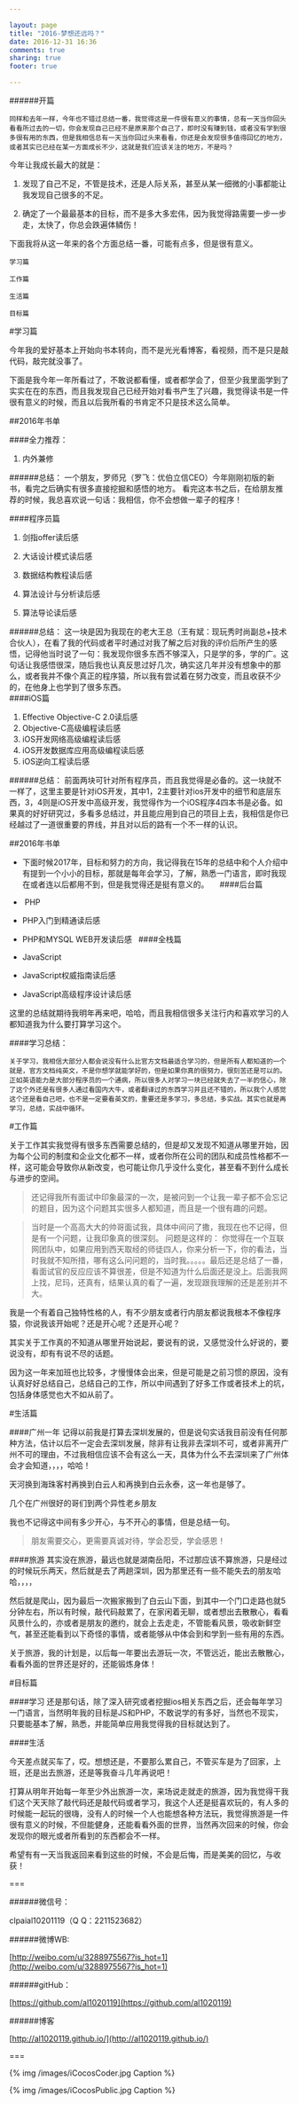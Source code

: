 ```yaml
---

layout: page
title: "2016-梦想还远吗？"
date: 2016-12-31 16:36
comments: true
sharing: true
footer: true

---
```


######开篇

	同样和去年一样，今年也不错过总结一番，我觉得这是一件很有意义的事情，总有一天当你回头看看所过去的一切，你会发现自己已经不是原来那个自己了，即时没有赚到钱，或者没有学到很多很有用的东西，但是我相信总有一天当你回过头来看看，你还是会发现很多值得回忆的地方，或者其实已已经在某一方面成长不少，这就是我们应该关注的地方，不是吗？


今年让我成长最大的就是：

1. 发现了自己不足，不管是技术，还是人际关系，甚至从某一细微的小事都能让我发现自己很多的不足。

2. 确定了一个最最基本的目标，而不是多大多宏伟，因为我觉得路需要一步一步走，太快了，你总会跌遍体鳞伤！

下面我将从这一年来的各个方面总结一番，可能有点多，但是很有意义。

	学习篇

    工作篇

    生活篇
    
    目标篇


#学习篇

今年我的爱好基本上开始向书本转向，而不是光光看博客，看视频，而不是只是敲代码，敲完就没事了。

下面是我今年一年所看过了，不敢说都看懂，或者都学会了，但至少我里面学到了实实在在的东西，而且我发现自己已经开始对看书产生了兴趣，我觉得读书是一件很有意义的时候，而且以后我所看的书肯定不只是技术这么简单。

##2016年书单

####全力推荐：


1. 内外兼修

######总结：
	一个朋友，罗师兄（罗飞：优伯立信CEO）今年刚刚初版的新书，看完之后确实有很多直接挖掘和感悟的地方。
	看完这本书之后，在给朋友推荐的时候，我总喜欢说一句话：我相信，你不会想做一辈子的程序！



####程序员篇
 

1. 剑指offer读后感 

2. 大话设计模式读后感
	 	
3. 数据结构教程读后感
	 	
4. 算法设计与分析读后感

5. 算法导论读后感
 	

######总结：
	这一块是因为我现在的老大王总（王有斌：现玩秀时尚副总+技术合伙人），在看了我的代码或者平时通过对我了解之后对我的评价后所产生的感悟，记得他当时说了一句：我发现你很多东西不够深入，只是学的多，学的广。这句话让我感悟很深，随后我也认真反思过好几次，确实这几年并没有想象中的那么，或者我并不像个真正的程序猿，所以我有尝试着在努力改变，而且收获不少的，在他身上也学到了很多东西。
 	
####iOS篇
 

1. Effective Objective-C 2.0读后感
 
2. Objective-C高级编程读后感
 
3. iOS开发网络高级编程读后感
 
4. iOS开发数据库应用高级编程读后感
 
5. iOS逆向工程读后感

######总结：
	 前面两块可针对所有程序员，而且我觉得是必备的。这一块就不一样了，这里主要是针对iOS开发，其中1，2主要针对ios开发中的细节和底层东西，3，4则是iOS开发中高级开发，我觉得作为一个iOS程序4四本书是必备。如果真的好好研究过，多看多总结过，并且能应用到自己的项目上去，我相信是你已经越过了一道很重要的界线，并且对以后的路有一个不一样的认识。

##2016年书单
 

+ 下面时候2017年，目标和努力的方向，我记得我在15年的总结中和个人介绍中有提到一个小小的目标，那就是每年会学习，了解，熟悉一门语言，即时我现在或者连以后都用不到，但是我觉得还是挺有意义的。
 
 
####后台篇
 
+  PHP
 
+ PHP入门到精通读后感
 
+ PHP和MYSQL WEB开发读后感
 
####全栈篇
 
+ JavaScript
 
+ JavaScript权威指南读后感

+ JavaScript高级程序设计读后感


这里的总结就期待我明年再来吧，哈哈，而且我相信很多关注行内和喜欢学习的人都知道我为什么要打算学习这个。


####学习总结：

	关于学习，我相信大部分人都会说没有什么比官方文档最适合学习的，但是所有人都知道的一个就是，官方文档纯英文，不是你想学就能学好的，但是如果你真的很努力，很刻苦还是可以的。正如英语能力是大部分程序员的一个通病，所以很多人对学习一块已经就失去了一半的信心，除了这个外还是有很多人通过看国内大牛，或者翻译过的东西学习并且还不错的，所以我个人感觉这个还是看自己吧，也不是一定要看英文的，重要还是多学习，多总结，多实战。其实也就是再学习，总结，实战中循环。


#工作篇

关于工作其实我觉得有很多东西需要总结的，但是却又发现不知道从哪里开始，因为每个公司的制度和企业文化都不一样，或者你所在公司的团队和成员性格都不一样，这可能会导致你从新改变，也可能让你几乎没什么变化，甚至看不到什么成长与进步的空间。


> 还记得我所有面试中印象最深的一次，是被问到一个让我一辈子都不会忘记的题目，因为这个问题其实很多人都知道，而且是一个很有趣的问题。

> 当时是一个高高大大的帅哥面试我，具体中间问了撒，我现在也不记得，但是有一个问题，让我印象真的很深刻。
> 问题是这样的：
> 你觉得在一个互联网团队中，如果应用到西天取经的师徒四人，你来分析一下，你的看法，当时我就不知所措，哪有这么问问题的，当时我。。。。。最后还是总结了一番，看面试官的反应应该不算很差，但是不知道为什么后面还是没上。后面我网上找，尼玛，还真有，结果认真的看了一遍，发现跟我理解的还是差别并不大。

我是一个有着自己独特性格的人，有不少朋友或者行内朋友都说我根本不像程序猿，你说我该开始呢？还是开心呢？还是开心呢？


 

其实关于工作真的不知道从哪里开始说起，要说有的说，又感觉没什么好说的，要说没有，却有有说不尽的话题。

因为这一年来加班也比较多，才慢慢体会出来，但是可能是之前习惯的原因，没有认真好好总结自己，总结自己的工作，所以中间遇到了好多工作或者技术上的坑，包括身体感觉也大不如从前了。


#生活篇

####广州一年
记得以前我是打算去深圳发展的，但是说句实话我目前没有任何那种方法，估计以后不一定会去深圳发展，除非有让我非去深圳不可，或者非离开广州不可的理由，不过我相信应该不会有这么一天，具体为什么不去深圳来了广州体会才会知道，，，，哈哈！

天河换到海珠客村再换到白云人和再换到白云永泰，这一年也是够了。

几个在广州很好的哥们到两个异性老乡朋友

我也不记得这中间有多少开心，与不开心的事情，但是总结一句。


> 朋友需要交心，更需要真诚对待，学会忍受，学会感恩！


####旅游
其实没在旅游，最远也就是湖南岳阳，不过那应该不算旅游，只是经过的时候玩乐两天，然后就是去了两趟深圳，因为那里还有一些不能失去的朋友哈哈，，，，

然后就是爬山，因为最后一次搬家搬到了白云山下面，到其中一个门口走路也就5分钟左右，所以有时候，敲代码敲累了，在家闲着无聊，或者想出去散散心，看看风景什么的，亦或者是朋友的邀约，就会上去走走，不管能看风景，吸收新鲜空气，甚至还能看到以下奇怪的事情，或者能够从中体会到和学到一些有用的东西。

关于旅游，我的计划是，以后每一年要出去游玩一次，不管远近，能出去散散心，看看外面的世界还是好的，还能锻炼身体！

    
#目标篇

####学习
还是那句话，除了深入研究或者挖掘ios相关东西之后，还会每年学习一门语言，当然明年我的目标是JS和PHP，不敢说学的有多好，当然也不现实，只要能基本了解，熟悉，并能简单应用我觉得我的目标就达到了。


####生活

今天差点就买车了，哎。想想还是，不要那么累自己，不管买车是为了回家，上班，还是出去旅游，还是等我奋斗几年再说吧！

打算从明年开始每一年至少外出旅游一次，来场说走就走的旅游，因为我觉得干我们这个天天除了敲代码还是敲代码或者学习，我这个人还是挺喜欢玩的，有人多的时候能一起玩的很嗨，没有人的时候一个人也能想各种方法玩，我觉得旅游是一件很有意义的时候，不但能健身，还能看看外面的世界，当然再次回来的时候，你会发现你的眼光或者所看到的东西都会不一样。


希望有有一天当我返回来看到这些的时候，不会是后悔，而是美美的回忆，与收获！







===



######微信号：
	
clpaial10201119（Q Q：2211523682）
    
######微博WB:

[http://weibo.com/u/3288975567?is_hot=1](http://weibo.com/u/3288975567?is_hot=1)

######gitHub：


[https://github.com/al1020119](https://github.com/al1020119)
	
######博客

[http://al1020119.github.io/](http://al1020119.github.io/)

===

{% img /images/iCocosCoder.jpg Caption %}  

{% img /images/iCocosPublic.jpg Caption %}  